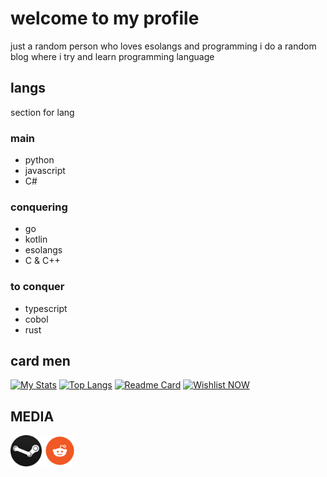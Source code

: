 # welcome to my profile

just a random person who loves esolangs and programming
i do a random blog where i try and learn programming language

## langs
section for lang
### main
- python
- javascript
- C#

### conquering
- go
- kotlin
- esolangs
- C & C++

### to conquer
- typescript
- cobol
- rust

## card men
[![My Stats](https://github-readme-stats.vercel.app/api?username=Just-a-Unity-Dev&show_icons=true&theme=radical)](https://github.com/Just-a-Unity-Dev/kmxc56)
[![Top Langs](https://github-readme-stats.vercel.app/api/top-langs/?username=Just-a-Unity-Dev&layout=compact&theme=radical)](https://github.com/Just-a-Unity-Dev/kmxc56)
[![Readme Card](https://github-readme-stats.vercel.app/api/pin/?username=Just-a-Unity-Dev&repo=kmxc56&theme=radical)](https://github.com/Just-a-Unity-Dev/kmxc56)
[![Wishlist NOW](https://i.imgur.com/WnSCBeY.png)](https://store.steampowered.com/app/954850/Kerbal_Space_Program_2/)

## MEDIA
[<img src="cool.png" width="50"/>](https://steamcommunity.com/id/imc0rrupted)
[<img src="849484_reddit_512x512.png" width="50"/>](https://www.reddit.com/user/iamcursedwithimages)
